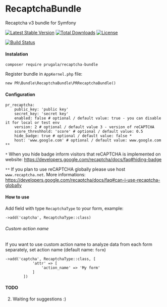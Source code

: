 # RecaptchaBundle
Recaptcha v3 bundle for Symfony

[![Latest Stable Version](https://poser.pugx.org/prugala/recaptcha-bundle/v/stable)](https://packagist.org/packages/prugala/recaptcha-bundle)
[![Total Downloads](https://poser.pugx.org/prugala/recaptcha-bundle/downloads)](https://packagist.org/packages/prugala/recaptcha-bundle)
[![License](https://poser.pugx.org/prugala/recaptcha-bundle/license)](https://github.com/prugala/PRRecaptchaBundle/blob/master/LICENSE)

[![Build Status](https://travis-ci.org/prugala/PRRecaptchaBundle.svg?branch=master)](https://travis-ci.org/prugala/PRRecaptchaBundle)

#### Instalation
`composer require prugala/recaptcha-bundle`

Register bundle in `AppKernel.php` file:

```new PR\Bundle\RecaptchaBundle\PRRecaptchaBundle()```

#### Configuration
```
pr_recaptcha:
    public_key: 'public key'
    secret_key: 'secret key'
    enabled: false # optional / default value: true - you can disable it for local or test env
    version: 2 # optional / default value 3 - version of reCAPTCHA 
    score_threshhold: 'score' # optional / default value: 0.5
    hide_badge: true # optional / default value: false *
    host: 'www.google.com' # optional / default value: www.google.com **
```
`*` When you hide badge inform visitors that reCAPTCHA is implemented on website:
https://developers.google.com/recaptcha/docs/faq#hiding-badge

`**` If you plan to use reCAPTCHA globally please use host `www.recaptcha.net`. 
More informations:
https://developers.google.com/recaptcha/docs/faq#can-i-use-recaptcha-globally
        
#### How to use
Add field with type `RecaptchaType` to your form, example:

`->add('captcha', RecaptchaType::class)`

###### Custom action name
If you want to use custom action name to analyze data from each form separately, set action name (default name: `form`)
```
->add('captcha', RecaptchaType::class, [
            'attr' => [
                'action_name' => 'My form'
            ]
        ])
```

#### TODO
2. Waiting for suggestions :)
